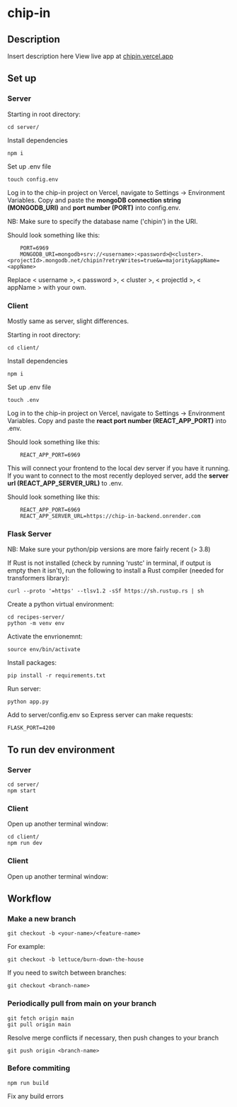 # chip-in

## Description
Insert description here
View live app at [chipin.vercel.app](https://chipin.vercel.app/)

## Set up

### Server
Starting in root directory:
```
cd server/
```

Install dependencies
```
npm i
```

Set up .env file
```
touch config.env
```

Log in to the chip-in project on Vercel, navigate to Settings -> Environment Variables. Copy and paste the **mongoDB connection string (MONGODB_URI)** and **port number (PORT)** into config.env.

NB: Make sure to specify the database name ('chipin') in the URI.

Should look something like this:
```
    PORT=6969
    MONGODB_URI=mongodb+srv://<username>:<password>@<cluster>.<projectId>.mongodb.net/chipin?retryWrites=true&w=majority&appName=<appName>
```

Replace < username >, < password >, < cluster >, < projectId >, < appName > with your own.

### Client
Mostly same as server, slight differences. 

Starting in root directory:
```
cd client/
```

Install dependencies
```
npm i
```

Set up .env file
```
touch .env
```

Log in to the chip-in project on Vercel, navigate to Settings -> Environment Variables. Copy and paste the **react port number (REACT_APP_PORT)** into .env.

Should look something like this:
```
    REACT_APP_PORT=6969
```

This will connect your frontend to the local dev server if you have it running. If you want to connect to the most recently deployed server, add the **server url (REACT_APP_SERVER_URL)** to .env.

Should look something like this:
```
    REACT_APP_PORT=6969
    REACT_APP_SERVER_URL=https://chip-in-backend.onrender.com
```
### Flask Server
NB: Make sure your python/pip versions are more fairly recent (> 3.8)

If Rust is not installed (check by running 'rustc' in terminal, if output is empty then it isn't), run the following to install a Rust compiler (needed for transformers library):
```
curl --proto '=https' --tlsv1.2 -sSf https://sh.rustup.rs | sh
```
Create a python virtual environment: 
```
cd recipes-server/
python -m venv env
```
Activate the envrionemnt:
```
source env/bin/activate
```
Install packages:
```
pip install -r requirements.txt
```
Run server:
```
python app.py
```
Add to server/config.env so Express server can make requests:
```
FLASK_PORT=4200
```

## To run dev environment

### Server
```
cd server/
npm start
```

### Client
Open up another terminal window:
```
cd client/
npm run dev
```

### Client
Open up another terminal window:

## Workflow

### Make a new branch
```
git checkout -b <your-name>/<feature-name>
```
For example:
```
git checkout -b lettuce/burn-down-the-house
```

If you need to switch between branches:
```
git checkout <branch-name>
```

### Periodically pull from main on your branch 
```
git fetch origin main
git pull origin main
```
Resolve merge conflicts if necessary, then push changes to your branch
```
git push origin <branch-name>
```

### Before commiting 
```
npm run build
```
Fix any build errors
